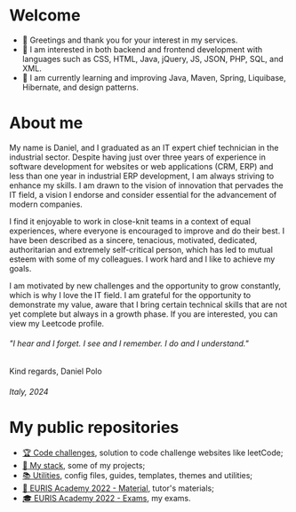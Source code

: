 # Welcome
- 👋 Greetings and thank you for your interest in my services.
- 👀 I am interested in both backend and frontend development with languages such as CSS, HTML, Java, jQuery, JS, JSON, PHP, SQL, and XML.
- 🌱 I am currently learning and improving Java, Maven, Spring, Liquibase, Hibernate, and design patterns.

# About me
My name is Daniel, and I graduated as an IT expert chief technician in the industrial sector. Despite having just over three years of experience in software development for websites or web applications (CRM, ERP) and less than one year in industrial ERP development, I am always striving to enhance my skills. I am drawn to the vision of innovation that pervades the IT field, a vision I endorse and consider essential for the advancement of modern companies.

I find it enjoyable to work in close-knit teams in a context of equal experiences, where everyone is encouraged to improve and do their best. I have been described as a sincere, tenacious, motivated, dedicated, authoritarian and extremely self-critical person, which has led to mutual esteem with some of my colleagues. I work hard and I like to achieve my goals.

I am motivated by new challenges and the opportunity to grow constantly, which is why I love the IT field. I am grateful for the opportunity to demonstrate my value, aware that I bring certain technical skills that are not yet complete but always in a growth phase. If you are interested, you can view my Leetcode profile.

###### *"I hear and I forget. I see and I remember. I do and I understand."*

Kind regards, Daniel Polo

###### Italy, 2024

# My public repositories
- [🏆 Code challenges](https://github.com/stars/danielPoloWork/lists/code-challenges), solution to code challenge websites like leetCode;
- [🚀 My stack](https://github.com/stars/danielPoloWork/lists/my-stack), some of my projects;
- [📚 Utilities](https://github.com/stars/danielPoloWork/lists/utilities), config files, guides, templates, themes and utilities;
- [📙 EURIS Academy 2022 - Material](https://github.com/stars/danielPoloWork/lists/euris-academy-2022-material), tutor's materials;
- [🎓 EURIS Academy 2022 - Exams](https://github.com/stars/danielPoloWork/lists/euris-academy-2022-exams), my exams. 
